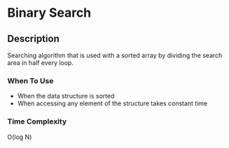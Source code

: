 # Binary Search

## Description

Searching algorithm that is used with a sorted array by dividing the search area in half every loop.

### When To Use

* When the data structure is sorted
* When accessing any element of the structure takes constant time

### Time Complexity

O(log N)
